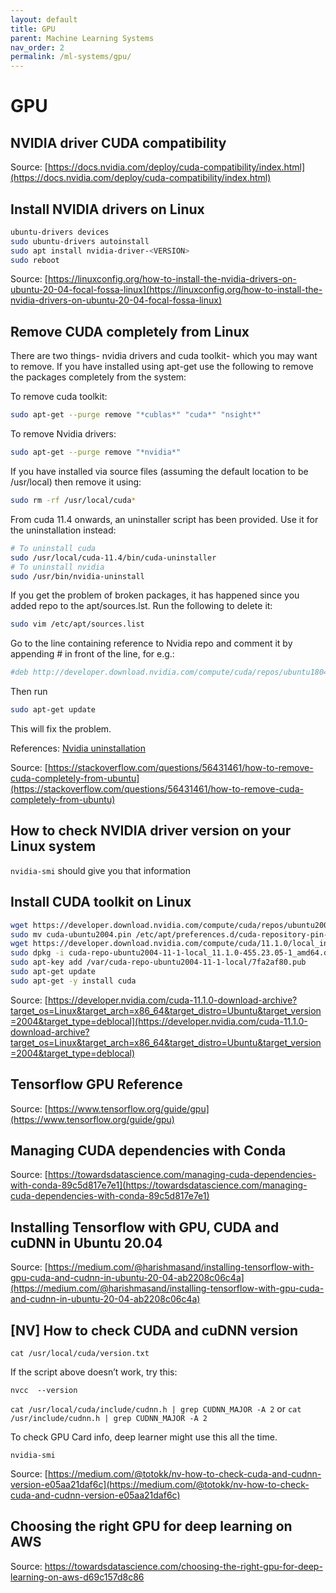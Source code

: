 ```yaml
---
layout: default
title: GPU
parent: Machine Learning Systems
nav_order: 2
permalink: /ml-systems/gpu/
---
```


# GPU

## NVIDIA driver CUDA compatibility

Source: [https://docs.nvidia.com/deploy/cuda-compatibility/index.html](https://docs.nvidia.com/deploy/cuda-compatibility/index.html)

## Install NVIDIA drivers on Linux

```bash
ubuntu-drivers devices
sudo ubuntu-drivers autoinstall
sudo apt install nvidia-driver-<VERSION>
sudo reboot
```

Source: [https://linuxconfig.org/how-to-install-the-nvidia-drivers-on-ubuntu-20-04-focal-fossa-linux](https://linuxconfig.org/how-to-install-the-nvidia-drivers-on-ubuntu-20-04-focal-fossa-linux)

## Remove CUDA completely from Linux

There are two things- nvidia drivers and cuda toolkit- which you may want to remove. If you have installed using apt-get use the following to remove the packages completely from the system:

To remove cuda toolkit:
```bash
sudo apt-get --purge remove "*cublas*" "cuda*" "nsight*" 
```

To remove Nvidia drivers:
```bash
sudo apt-get --purge remove "*nvidia*"
```

If you have installed via source files (assuming the default location to be /usr/local) then remove it using:

```bash
sudo rm -rf /usr/local/cuda*
```

From cuda 11.4 onwards, an uninstaller script has been provided. Use it for the uninstallation instead:

```bash
# To uninstall cuda
sudo /usr/local/cuda-11.4/bin/cuda-uninstaller 
# To uninstall nvidia
sudo /usr/bin/nvidia-uninstall
```

If you get the problem of broken packages, it has happened since you added repo to the apt/sources.lst. Run the following to delete it:

```bash
sudo vim /etc/apt/sources.list
```
Go to the line containing reference to Nvidia repo and comment it by appending # in front of the line, for e.g.:

```bash
#deb http://developer.download.nvidia.com/compute/cuda/repos/ubuntu1804/x86_64/ /
```

Then run

```bash
sudo apt-get update 
```

This will fix the problem.

References: [Nvidia uninstallation](https://docs.nvidia.com/cuda/cuda-installation-guide-linux/index.html#runfile-uninstallation)

Source: [https://stackoverflow.com/questions/56431461/how-to-remove-cuda-completely-from-ubuntu](https://stackoverflow.com/questions/56431461/how-to-remove-cuda-completely-from-ubuntu)


## How to check NVIDIA driver version on your Linux system

`nvidia-smi` should give you that information

## Install CUDA toolkit on Linux

```bash
wget https://developer.download.nvidia.com/compute/cuda/repos/ubuntu2004/x86_64/cuda-ubuntu2004.pin
sudo mv cuda-ubuntu2004.pin /etc/apt/preferences.d/cuda-repository-pin-600
wget https://developer.download.nvidia.com/compute/cuda/11.1.0/local_installers/cuda-repo-ubuntu2004-11-1-local_11.1.0-455.23.05-1_amd64.deb
sudo dpkg -i cuda-repo-ubuntu2004-11-1-local_11.1.0-455.23.05-1_amd64.deb
sudo apt-key add /var/cuda-repo-ubuntu2004-11-1-local/7fa2af80.pub
sudo apt-get update
sudo apt-get -y install cuda
```

Source: [https://developer.nvidia.com/cuda-11.1.0-download-archive?target_os=Linux&target_arch=x86_64&target_distro=Ubuntu&target_version=2004&target_type=deblocal](https://developer.nvidia.com/cuda-11.1.0-download-archive?target_os=Linux&target_arch=x86_64&target_distro=Ubuntu&target_version=2004&target_type=deblocal)

## Tensorflow GPU Reference

Source: [https://www.tensorflow.org/guide/gpu](https://www.tensorflow.org/guide/gpu)

## Managing CUDA dependencies with Conda

Source: [https://towardsdatascience.com/managing-cuda-dependencies-with-conda-89c5d817e7e1](https://towardsdatascience.com/managing-cuda-dependencies-with-conda-89c5d817e7e1)

## Installing Tensorflow with GPU, CUDA and cuDNN in Ubuntu 20.04

Source: [https://medium.com/@harishmasand/installing-tensorflow-with-gpu-cuda-and-cudnn-in-ubuntu-20-04-ab2208c06c4a](https://medium.com/@harishmasand/installing-tensorflow-with-gpu-cuda-and-cudnn-in-ubuntu-20-04-ab2208c06c4a)

## [NV] How to check CUDA and cuDNN version

`cat /usr/local/cuda/version.txt`

If the script above doesn’t work, try this:

`nvcc  --version`

`cat /usr/local/cuda/include/cudnn.h | grep CUDNN_MAJOR -A 2`
or
`cat /usr/include/cudnn.h | grep CUDNN_MAJOR -A 2`

To check GPU Card info, deep learner might use this all the time.

`nvidia-smi`

Source: [https://medium.com/@totokk/nv-how-to-check-cuda-and-cudnn-version-e05aa21daf6c](https://medium.com/@totokk/nv-how-to-check-cuda-and-cudnn-version-e05aa21daf6c)

## Choosing the right GPU for deep learning on AWS

Source: https://towardsdatascience.com/choosing-the-right-gpu-for-deep-learning-on-aws-d69c157d8c86